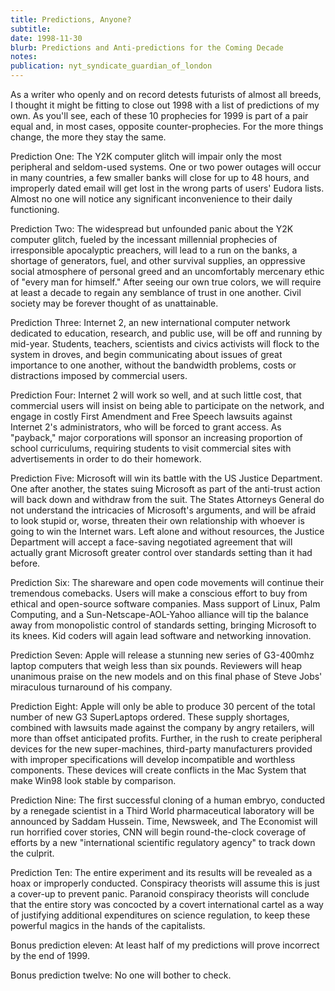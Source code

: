 ```yaml
---
title: Predictions, Anyone?
subtitle: 
date: 1998-11-30
blurb: Predictions and Anti-predictions for the Coming Decade
notes: 
publication: nyt_syndicate_guardian_of_london
---
```



As a writer who openly and on record detests futurists of almost all breeds, I thought it might be fitting to close out 1998 with a list of predictions of my own. As you'll see, each of these 10 prophecies for 1999 is part of a pair equal and, in most cases, opposite counter-prophecies. For the more things change, the more they stay the same.

Prediction One: The Y2K computer glitch will impair only the most peripheral and seldom-used systems. One or two power outages will occur in many countries, a few smaller banks will close for up to 48 hours, and improperly dated email will get lost in the wrong parts of users' Eudora lists. Almost no one will notice any significant inconvenience to their daily functioning.

Prediction Two: The widespread but unfounded panic about the Y2K computer glitch, fueled by the incessant millennial prophecies of irresponsible apocalyptic preachers, will lead to a run on the banks, a shortage of generators, fuel, and other survival supplies, an oppressive social atmosphere of personal greed and an uncomfortably mercenary ethic of "every man for himself." After seeing our own true colors, we will require at least a decade to regain any semblance of trust in one another. Civil society may be forever thought of as unattainable.

Prediction Three: Internet 2, an new international computer network dedicated to education, research, and public use, will be off and running by mid-year. Students, teachers, scientists and civics activists will flock to the system in droves, and begin communicating about issues of great importance to one another, without the bandwidth problems, costs or distractions imposed by commercial users.

Prediction Four: Internet 2 will work so well, and at such little cost, that commercial users will insist on being able to participate on the network, and engage in costly First Amendment and Free Speech lawsuits against Internet 2's administrators, who will be forced to grant access. As "payback," major corporations will sponsor an increasing proportion of school curriculums, requiring students to visit commercial sites with advertisements in order to do their homework.

Prediction Five: Microsoft will win its battle with the US Justice Department. One after another, the states suing Microsoft as part of the anti-trust action will back down and withdraw from the suit. The States Attorneys General do not understand the intricacies of Microsoft's arguments, and will be afraid to look stupid or, worse, threaten their own relationship with whoever is going to win the Internet wars. Left alone and without resources, the Justice Department will accept a face-saving negotiated agreement that will actually grant Microsoft greater control over standards setting than it had before.

Prediction Six: The shareware and open code movements will continue their tremendous comebacks. Users will make a conscious effort to buy from ethical and open-source software companies. Mass support of Linux, Palm Computing, and a Sun-Netscape-AOL-Yahoo alliance will tip the balance away from monopolistic control of standards setting, bringing Microsoft to its knees. Kid coders will again lead software and networking innovation.

Prediction Seven: Apple will release a stunning new series of G3-400mhz laptop computers that weigh less than six pounds. Reviewers will heap unanimous praise on the new models and on this final phase of Steve Jobs' miraculous turnaround of his company.

Prediction Eight: Apple will only be able to produce 30 percent of the total number of new G3 SuperLaptops ordered. These supply shortages, combined with lawsuits made against the company by angry retailers, will more than offset anticipated profits. Further, in the rush to create peripheral devices for the new super-machines, third-party manufacturers provided with improper specifications will develop incompatible and worthless components. These devices will create conflicts in the Mac System that make Win98 look stable by comparison.

Prediction Nine: The first successful cloning of a human embryo, conducted by a renegade scientist in a Third World pharmaceutical laboratory will be announced by Saddam Hussein. Time, Newsweek, and The Economist will run horrified cover stories, CNN will begin round-the-clock coverage of efforts by a new "international scientific regulatory agency" to track down the culprit.

Prediction Ten: The entire experiment and its results will be revealed as a hoax or improperly conducted. Conspiracy theorists will assume this is just a cover-up to prevent panic. Paranoid conspiracy theorists will conclude that the entire story was concocted by a covert international cartel as a way of justifying additional expenditures on science regulation, to keep these powerful magics in the hands of the capitalists.

Bonus prediction eleven: At least half of my predictions will prove incorrect by the end of 1999.

Bonus prediction twelve: No one will bother to check.

